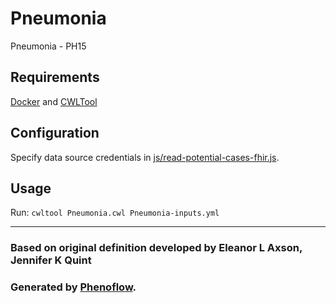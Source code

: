 # Pneumonia

Pneumonia - PH15

## Requirements

[Docker](https://docs.docker.com/install/) and [CWLTool](https://github.com/common-workflow-language/cwltool#install)

## Configuration

Specify data source credentials in [js/read-potential-cases-fhir.js](js/read-potential-cases-fhir.js).

## Usage

Run: `cwltool Pneumonia.cwl Pneumonia-inputs.yml`

***

### Based on original definition developed by Eleanor L Axson, Jennifer K Quint
### Generated by [Phenoflow](https://kclhi.org/phenoflow).
